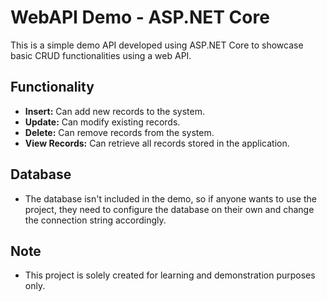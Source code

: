 # WebAPI Demo - ASP.NET Core

This is a simple demo API developed using ASP.NET Core to showcase basic CRUD functionalities using a web API.

## Functionality

- **Insert:** Can add new records to the system.
- **Update:** Can modify existing records.
- **Delete:** Can remove records from the system.
- **View Records:** Can retrieve all records stored in the application.

## Database

- The database isn't included in the demo, so if anyone wants to use the project, they need to configure the database on their own and change the connection string accordingly.

## Note

- This project is solely created for learning and demonstration purposes only.
